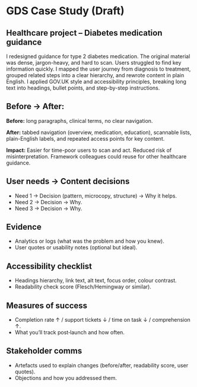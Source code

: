 # GDS Case Study (Draft)

## Healthcare project – Diabetes medication guidance
I redesigned guidance for type 2 diabetes medication. The original material was dense, jargon-heavy, and hard to scan. Users struggled to find key information quickly.
I mapped the user journey from diagnosis to treatment, grouped related steps into a clear hierarchy, and rewrote content in plain English. I applied GOV.UK style and accessibility principles, breaking long text into headings, bullet points, and step-by-step instructions.

## Before → After:
**Before:** long paragraphs, clinical terms, no clear navigation.

**After:**  tabbed navigation (overview, medication, education), scannable lists, plain-English labels, and repeated access points for key content.

**Impact:**
Easier for time-poor users to scan and act.
Reduced risk of misinterpretation.
Framework colleagues could reuse for other healthcare guidance.

## User needs → Content decisions
- Need 1 → Decision (pattern, microcopy, structure) → Why it helps.
- Need 2 → Decision → Why.
- Need 3 → Decision → Why.

## Evidence
- Analytics or logs (what was the problem and how you knew).
- User quotes or usability notes (optional but ideal).

## Accessibility checklist
- Headings hierarchy, link text, alt text, focus order, colour contrast.
- Readability check score (Flesch/Hemingway or similar).

## Measures of success
- Completion rate ↑ / support tickets ↓ / time on task ↓ / comprehension ↑.
- What you’ll track post‑launch and how often.

## Stakeholder comms
- Artefacts used to explain changes (before/after, readability score, user quotes).
- Objections and how you addressed them.

